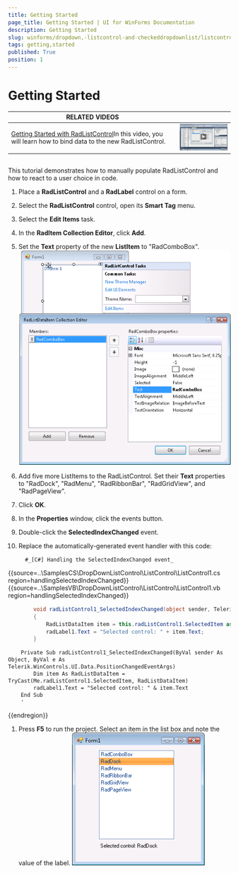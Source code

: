 ```yaml
---
title: Getting Started
page_title: Getting Started | UI for WinForms Documentation
description: Getting Started
slug: winforms/dropdown,-listcontrol-and-checkeddropdownlist/listcontrol/getting-started
tags: getting,started
published: True
position: 1
---
```


# Getting Started




| RELATED VIDEOS |  |
| ------ | ------ |
|[Getting Started with RadListControl](http://tv.telerik.com/watch/winforms/getting-started-with-radlistcontrol)In this video, you will learn how to bind data to the new RadListControl.|![dropdown-and-listcontrol-listcontrol-getting-started 003](images/dropdown-and-listcontrol-listcontrol-getting-started003.png)|

## 

This tutorial demonstrates how to manually populate RadListControl and
how to react to a user choice in code.

1. Place a __RadListControl__ and a __RadLabel__
    control on a form.

1. Select the __RadListControl__ control, open its
    __Smart Tag__ menu.

1. Select the __Edit Items__ task.

1. In the __RadItem Collection Editor__, click
    __Add__.

1. Set the __Text__ property of the new
    __ListItem__ to "RadComboBox".
            ![dropdown-and-listcontrol-listcontrol-getting-started 001](images/dropdown-and-listcontrol-listcontrol-getting-started001.png)

1. Add five more ListItems to the RadListControl. Set their
    __Text__ properties to "RadDock", "RadMenu", "RadRibbonBar",
    "RadGridView", and "RadPageView".

1. Click __OK__.

1. In the __Properties__ window, click the events
    button.

1. Double-click the __SelectedIndexChanged__ event.

1. Replace the automatically-generated event handler with this code:

      
        	
      	 #_[C#] Handling the SelectedIndexChanged event_

	



{{source=..\SamplesCS\DropDownListControl\ListControl\ListControl1.cs region=handlingSelectedIndexChanged}} 
{{source=..\SamplesVB\DropDownListControl\ListControl\ListControl1.vb region=handlingSelectedIndexChanged}} 

````C#
        void radListControl1_SelectedIndexChanged(object sender, Telerik.WinControls.UI.Data.PositionChangedEventArgs e)
        {
            RadListDataItem item = this.radListControl1.SelectedItem as RadListDataItem;
            radLabel1.Text = "Selected control: " + item.Text;
        }
````
````VB.NET
    Private Sub radListControl1_SelectedIndexChanged(ByVal sender As Object, ByVal e As Telerik.WinControls.UI.Data.PositionChangedEventArgs)
        Dim item As RadListDataItem = TryCast(Me.radListControl1.SelectedItem, RadListDataItem)
        radLabel1.Text = "Selected control: " & item.Text
    End Sub
    '
````

{{endregion}} 




1. Press __F5__ to run the project. Select an item in the
    list box and note the value of the label.
    ![dropdown-and-listcontrol-listcontrol-getting-started 002](images/dropdown-and-listcontrol-listcontrol-getting-started002.png)
